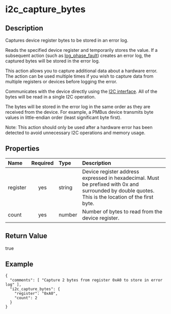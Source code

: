 # i2c_capture_bytes

## Description

Captures device register bytes to be stored in an error log.

Reads the specified device register and temporarily stores the value. If a
subsequent action (such as [log_phase_fault](log_phase_fault.md)) creates an
error log, the captured bytes will be stored in the error log.

This action allows you to capture additional data about a hardware error. The
action can be used multiple times if you wish to capture data from multiple
registers or devices before logging the error.

Communicates with the device directly using the
[I2C interface](i2c_interface.md). All of the bytes will be read in a single I2C
operation.

The bytes will be stored in the error log in the same order as they are received
from the device. For example, a PMBus device transmits byte values in
little-endian order (least significant byte first).

Note: This action should only be used after a hardware error has been detected
to avoid unnecessary I2C operations and memory usage.

## Properties

| Name     | Required | Type   | Description                                                                                                                                         |
| :------- | :------: | :----- | :-------------------------------------------------------------------------------------------------------------------------------------------------- |
| register |   yes    | string | Device register address expressed in hexadecimal. Must be prefixed with 0x and surrounded by double quotes. This is the location of the first byte. |
| count    |   yes    | number | Number of bytes to read from the device register.                                                                                                   |

## Return Value

true

## Example

```
{
  "comments": [ "Capture 2 bytes from register 0xA0 to store in error log" ],
  "i2c_capture_bytes": {
    "register": "0xA0",
    "count": 2
  }
}
```
